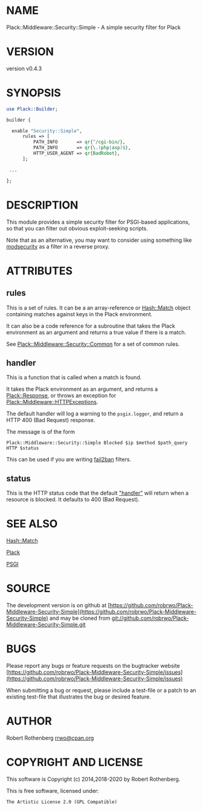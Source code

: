 # NAME

Plack::Middleware::Security::Simple - A simple security filter for Plack

# VERSION

version v0.4.3

# SYNOPSIS

```perl
use Plack::Builder;

builder {

  enable "Security::Simple",
      rules => [
          PATH_INFO       => qr{^/cgi-bin/},
          PATH_INFO       => qr{\.(php|asp)$},
          HTTP_USER_AGENT => qr{BadRobot},
      ];

 ...

};
```

# DESCRIPTION

This module provides a simple security filter for PSGI-based
applications, so that you can filter out obvious exploit-seeking
scripts.

Note that as an alternative, you may want to consider using something like
[modsecurity](https://modsecurity.org/) as a filter in a reverse proxy.

# ATTRIBUTES

## rules

This is a set of rules. It can be a an array-reference or
[Hash::Match](https://metacpan.org/pod/Hash::Match) object containing matches against keys in the Plack
environment.

It can also be a code reference for a subroutine that takes the Plack
environment as an argument and returns a true value if there is a
match.

See [Plack::Middleware::Security::Common](https://metacpan.org/pod/Plack::Middleware::Security::Common) for a set of common rules.

## handler

This is a function that is called when a match is found.

It takes the Plack environment as an argument, and returns a
[Plack::Response](https://metacpan.org/pod/Plack::Response), or throws an exception for
[Plack::Middleware::HTTPExceptions](https://metacpan.org/pod/Plack::Middleware::HTTPExceptions).

The default handler will log a warning to the `psgix.logger`, and
return a HTTP 400 (Bad Request) response.

The message is of the form

```
Plack::Middleware::Security::Simple Blocked $ip $method $path_query HTTP $status
```

This can be used if you are writing [fail2ban](https://metacpan.org/pod/fail2ban) filters.

## status

This is the HTTP status code that the default ["handler"](#handler) will return
when a resource is blocked.  It defaults to 400 (Bad Request).

# SEE ALSO

[Hash::Match](https://metacpan.org/pod/Hash::Match)

[Plack](https://metacpan.org/pod/Plack)

[PSGI](https://metacpan.org/pod/PSGI)

# SOURCE

The development version is on github at [https://github.com/robrwo/Plack-Middleware-Security-Simple](https://github.com/robrwo/Plack-Middleware-Security-Simple)
and may be cloned from [git://github.com/robrwo/Plack-Middleware-Security-Simple.git](git://github.com/robrwo/Plack-Middleware-Security-Simple.git)

# BUGS

Please report any bugs or feature requests on the bugtracker website
[https://github.com/robrwo/Plack-Middleware-Security-Simple/issues](https://github.com/robrwo/Plack-Middleware-Security-Simple/issues)

When submitting a bug or request, please include a test-file or a
patch to an existing test-file that illustrates the bug or desired
feature.

# AUTHOR

Robert Rothenberg <rrwo@cpan.org>

# COPYRIGHT AND LICENSE

This software is Copyright (c) 2014,2018-2020 by Robert Rothenberg.

This is free software, licensed under:

```
The Artistic License 2.0 (GPL Compatible)
```
